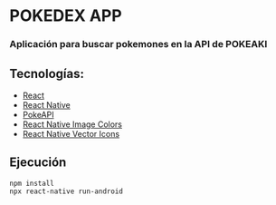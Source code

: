 
# POKEDEX APP


### Aplicación para buscar pokemones en la API de POKEAKI



## Tecnologías:
- [React](https://reactjs.org/)
- [React Native](https://facebook.github.io/react-native/)
- [PokeAPI](https://pokeapi.co/)
- [React Native Image Colors](https://www.npmjs.com/package/react-native-image-colors)
- [React Native Vector Icons](https://github.com/oblador/react-native-vector-icons)

## Ejecución
    npm install
    npx react-native run-android

